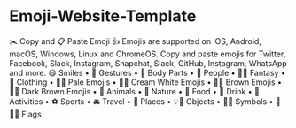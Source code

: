 # Emoji-Website-Template
✂️ Copy and 📋 Paste Emoji 👍 Emojis are supported on iOS, Android, macOS, Windows, Linux and ChromeOS. Copy and paste emojis for Twitter, Facebook, Slack, Instagram, Snapchat, Slack, GitHub, Instagram, WhatsApp and more. 😃 Smiles • 👋 Gestures • 💋 Body Parts • 💁 People • 🧑‍⚖️ Fantasy • 👚 Clothing • 👋🏻 Pale Emojis • 👋🏼 Cream White Emojis • 👋🏽 Brown Emojis • 👋🏽 Dark Brown Emojis • 🐻 Animals • 🌻 Nature • 🍔 Food • 🍹 Drink • 🎷 Activities • ⚽️ Sports • 🚘 Travel • 🌇 Places • 💡🎉 Objects • 💖🔣 Symbols • 🎌🏳️‍🌈 Flags
